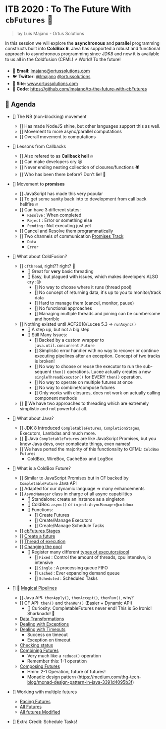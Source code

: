 # ITB 2020 : To The Future With `cbFutures` :rocket:

> by Luis Majano - Ortus Solutions

In this session we will explore the **asynchronous** and **parallel** programming constructs built into **ColdBox 6**. Java has supported a robust and functional approach to asynchronous programming since JDK8 and now it is available to us all in the Coldfusion (CFML) ⚡ World! To the future!

* 📧 **Email**: lmajano@ortussolutions.com
* 🐦 **Twitter**: [@lmajano](https://twitter.com/lmajano) [@ortussolutions](https://twitter.com/ortussolutions)
* 🔗 **Site**: www.ortussolutions.com
* 🔗 **Code**: https://github.com/lmajano/to-the-future-with-cbFutures

## 📅 Agenda

* [] The NB (non-blocking) movement
  * [] Has made NodeJS shine, but other languages support this as well.
  * [] Movement to more async/parallel computations
  * [] Overall movement to computations

* [] Lessons from Callbacks
  * [] Also refered to as **Callback hell** 🔥
  * [] Can make developers cry 😢
  * [] Never ending nesting collection of closures/functions 🕷️
  * [] Who has been there before?  Don't lie! 🤥

* [] Movement to **promises**
  * [] JavaScript has made this very popular
  * [] To get some sanity back into to development from call back hellfire 🔥
  * [] Can have 3 different states:
    * `Resolve` : When completed
    * `Reject`  : Error or something else
    * `Pending` : Not executing just yet
  * [] Cancel and Resolve them programmatically
  * [] Two channels of communication [Promises Track](samples/01-promises-track.md)
    * `Data`
    * `Error`

* [] What about ColdFusion?
  * [] `cfthread`, right?? right? 🔨
    * [] Great for **very** basic threading
    * [] Easy, but plagued with issues, which makes developers ALSO cry :😢
      * [] No way to choose where it runs (thread pool)
      * [] No concept of returning data, it's up to you to monitor/track data
      * [] Hard to manage them (cancel, monitor, pause)
      * [] No functional approaches
      * [] Managing multiple threads and joining can be cumbersome and horrible
  * [] Nothing existed until ACF2018/Lucee 5.3 => `runAsync()`
    * [] A step up, but not a big step
    * [] Still Many Issues:
      * [] Backed by a custom wrapper to `java.util.concurrent.Future`
      * [] Simplistic error handler with no way to recover or continue executing pipelines after an exception. Concept of two tracks is broken!
      * [] No way to choose or reuse the executor to run the sub-sequent `then()` operations.  Lucee actually creates a new `singleThreadExecutor()` for EVERY `then()` operation.
      * [] No way to operate on multiple futures at once
      * [] No way to combine/compose futures
      * [] Only works with closures, does not work on actually calling component methods
  * [] 🤢 We have two approaches to threading which are extremely simplistic and not powerful at all.

* [] What about Java?
  * [] JDK 8 Introduced `CompletableFutures`, `CompletionStages`, Executors, Lambdas and much more.
  * [] 🦄 Java `CompletableFutures` are like JavaScript Promises, but you know Java devs, over complicate things, even names!
  * [] We have ported the majority of this functionality to CFML: `ColdBox Futures`
    * ColdBox, WireBox, CacheBox and LogBox

* [] What is a ColdBox Future?
  * [] Similar to JavaScript Promises but in CF backed by `CompletableFuture` Java API
  * [] Adapted for our dynamic language => many enhancements
  * [] `AsyncManager` class in charge of all async capabilities
    * [] Standalone: create an instance as a singleton
    * [] ColdBox: `async()` or `inject:AsyncManager@coldbox`
    * [] Functions:
      * [] Create Futures
      * [] Create/Manage Executors
      * [] Create/Manage Schedule Tasks
  * [] [cbFutures Stages](samples/02-cbfutures-stages.md)
  * [] [Create a future](samples/03-creating-future.cfc)
  * [] [Thread of execution](samples/04-nb-future.cfc)
  * [] [Changing the pool](samples/05-custom-pool.cfc)
    * [] Register many different [types of executors/pool](samples/06-cached-pool.cfc)
      * [] `Fixed` : Control the amount of threads, cpu intensive, io intensive
      * [] `Single` : A processing queue FIFO
      * [] `Cached` : Ever expanding demand queue
      * [] `Scheduled` : Scheduled Tasks

* [] 🎩 [Magical Pipelines](samples/07-then.cfc)
  * [] Java API: `thenApply()`, `thenAccept()`, `thenRun()`, why?
  * [] CF API: `then()` and `thenRun()` (Easier + Dynamic API)
    * [] Curiosity: CompletableFutures never end!  This is So Ironic! Sharknado! :shark:
  * [Data Transformations](samples/08-data-transformations.cfc)
  * [Dealing with Exceptions](samples/09-exceptions.cfc)
  * [Dealing with Timeouts](samples/10-timeouts.cfc)
    * Success on timeout
    * Exception on timeout
  * [Checking status](samples/11-statuschecks.cfc)
  * [Combining Futures](samples/12-combine.cfc)
    * Very much like a `reduce()` operation
    * Remember this: 1-1 operation
  * [Composing Futures](samples/13-compose.cfc)
    * Hmm: 2-1 Operation, future of futures!
    * Monadic design pattern (https://medium.com/thg-tech-blog/monad-design-pattern-in-java-3391d4095b3f)
  
* [] Working with multiple futures
  * [Racing Futures](samples/14-anyOf.cfc)
  * [All Futures](samples/15-all.cfc)
  * [All futures Modified](samples/16-allapply.cfc)

* [] Extra Credit: Schedule Tasks!
